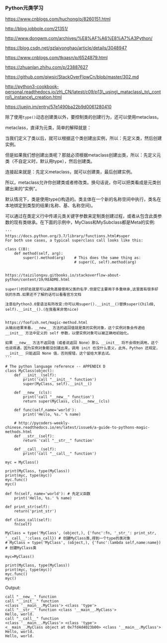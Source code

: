 ### Python元类学习

https://www.cnblogs.com/huchong/p/8260151.html

http://blog.jobbole.com/21351/

http://www.dongwm.com/archives/%E8%AF%A6%E8%A7%A3Python/

https://blog.csdn.net/gzlaiyonghao/article/details/3048947

https://www.cnblogs.com/tkqasn/p/6524879.html

https://zhuanlan.zhihu.com/p/23887627

https://github.com/qiwsir/StackOverFlowCn/blob/master/302.md

http://python3-cookbook-personal.readthedocs.io/zh\_CN/latest/c09/p13\_using\_mataclass\_to\_control\_instance\_creation.html

https://juejin.im/entry/57e1490ba22b9d0061280410



除了使用`type()`动态创建类以外，要控制类的创建行为，还可以使用metaclass。

metaclass，直译为元类，简单的解释就是：

当我们定义了类以后，就可以根据这个类创建出实例，所以：先定义类，然后创建实例。

但是如果我们想创建出类呢？那就必须根据metaclass创建出类，所以：先定义元类（不自定义时，默认用type），然后创建类。

连接起来就是：先定义metaclass，就可以创建类，最后创建实例。

所以，metaclass允许你创建类或者修改类。换句话说，你可以把类看成是元类创建出来的“实例”。

默认情况下，类是使用type\(\)构造的。类主体在一个新的名称空间中执行，类名在本地绑定到类型的结果\(名称、基、名称空间\)。

可以通过在类定义行中传递元类关键字参数来定制类创建过程，或者从包含此类参数的现有类继承。在下面的示例中，MyClass和MySubclass都是Meta的实例:

```
'''
https://docs.python.org/3.7/library/functions.html#super
For both use cases, a typical superclass call looks like this:

class C(B):
    def method(self, arg):
        super().method(arg)    # This does the same thing as:
                               # super(C, self).method(arg)


https://taizilongxu.gitbooks.io/stackoverflow-about-python/content/19/README.html

super()的好处就是可以避免直接使用父类的名字.但是它主要用于多重继承,这里面有很多好玩的东西.如果还不了解的话可以看看官方文档

注意在Python3.0里语法有所改变:你可以用super().__init__()替换super(ChildB, self).__init__().(在我看来非常nice)


https://foofish.net/magic-method.html
从输出结果来看，__new__ 方法的返回值就是类的实例对象，这个实例对象会传递给 __init__ 方法中定义的 self 参数，以便实例对象可以被正确地初始化。

如果 __new__ 方法不返回值（或者说返回 None）那么 __init__ 将不会得到调用，这个也说得通，因为实例对象都没创建出来，调用 init 也没什么意义，此外，Python 还规定，__init__ 只能返回 None 值，否则报错，这个留给大家去试。
'''

# The python language reference -- APPENDIX D
class MyClass(object):
    def __init__(self):
        print('call "__init__" function')
        super(MyClass, self).__init__()
        
    def __new__(cls):
        print('call "__new__" function')
        return super(MyClass, cls).__new__(cls)
        
    def func(self,name='world'):
        print('Hello, %s.' % name)
        
    # http://pycoders-weekly-chinese.readthedocs.io/en/latest/issue6/a-guide-to-pythons-magic-methods.html
    def __str__(self):
        return 'call "__str__" function'
    
    def __call__(self):
        print('call "__call__" function')

myc = MyClass()

print(MyClass, type(MyClass))
print(myc, type(myc))
myc.func()
myc()

def fn(self, name='world'): # 先定义函数
    print('Hello, %s.' % name)
    
def print_str(self):
    return('print_str')

def class_call(self):
    fn(self)

MyClass = type('MyClass', (object,), {'func':fn, '_str_': print_str, '__call__':class_call}) # 创建MyClass类,得到一个type的类对象
# MyClass = type('MyClass', (object,), {'func':lambda self,name:name}) # 创建MyClass类

myc=MyClass()

print(MyClass, type(MyClass))
print(myc, type(myc))
myc.func()
myc()
```

Output:

```
call "__new__" function
call "__init__" function
<class '__main__.MyClass'> <class 'type'>
call "__str__" function <class '__main__.MyClass'>
Hello, world.
call "__call__" function
<class '__main__.MyClass'> <class 'type'>
<__main__.MyClass object at 0x7fd4d4023b00> <class '__main__.MyClass'>
Hello, world.
Hello, world.
```



